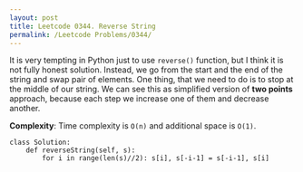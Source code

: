 ```yaml
---
layout: post
title: Leetcode 0344. Reverse String
permalink: /Leetcode Problems/0344/
---
```


It is very tempting in Python just to use  `reverse()` function, but I think it is not fully honest solution. 
Instead, we go from the start and the end of the string and swap pair of elements. One thing, that we need to do is to stop at the middle of our string. We can see this as simplified version of **two points** approach, because each step we increase one of them and decrease another.

**Complexity**: Time complexity is `O(n)` and additional space is `O(1)`.

```
class Solution:
    def reverseString(self, s):
        for i in range(len(s)//2): s[i], s[-i-1] = s[-i-1], s[i]
```